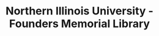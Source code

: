 ---
layout: repo
title: "Northern Illinois University - Founders Memorial Library"
id: 15830
permalink: repos/15830/
---